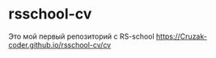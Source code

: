 # rsschool-cv
Это мой первый репозиторий с RS-school 
https://Cruzak-coder.github.io/rsschool-cv/cv
